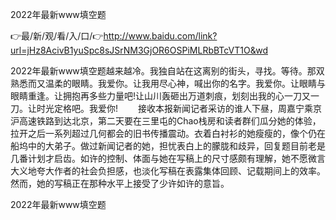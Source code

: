 2022年最新www填空题

👉最/新/观/看/入/口/👉http://www.baidu.com/link?url=jHz8AcivB1yuSpc8sJSrNM3GjOR6OSPiMLRbBTcVT1O&wd

2022年最新www填空题越来越冷。我独自站在这离别的街头，寻找。等待。那双熟悉而又温柔的眼睛。我爱你。让我用尽心神，喊出你的名字。我爱你。让眼睛与眼睛重逢。让拥抱再多些力量吧!让山川轰砸出万道刺痕，划刻出我的心一刀又一刀。让时光定格吧。我爱你!
　　接收本报新闻记者采访的谁人下昼，周嘉宁乘京沪高速铁路到达北京，第二天要在三里屯的Chao栈房和读者群们瓜分她的体验，拉开之后一系列超过几何都会的旧书传播震动。衣着白衬衫的她瘦瘦的，像个仍在船坞中的大弟子。做过新闻记者的她，担忧表白上的朦胧和歧异，回复题目前老是几番计划才启齿。如许的控制、体面与她在写稿上的尺寸感颇有理解，她不愿微言大义地夸大作者的社会负担感，也淡化写稿在表露集体回顾、记载期间上的效率。然而，她的写稿正在那种水平上接受了少许如许的意旨。


2022年最新www填空题
